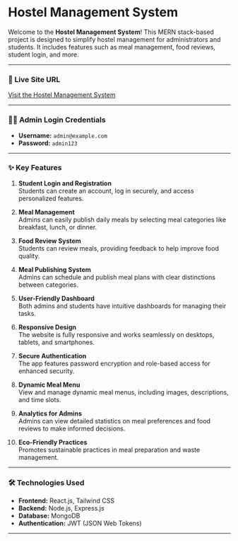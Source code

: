 # Hostel Management System

Welcome to the **Hostel Management System**! This MERN stack-based project is designed to simplify hostel management for administrators and students. It includes features such as meal management, food reviews, student login, and more.

---

### 🔗 Live Site URL
[Visit the Hostel Management System](https://your-live-site-url.com)

---

### 👨‍💻 Admin Login Credentials
- **Username:** `admin@example.com`
- **Password:** `admin123`

---

### ✨ Key Features
1. **Student Login and Registration**  
   Students can create an account, log in securely, and access personalized features.

2. **Meal Management**  
   Admins can easily publish daily meals by selecting meal categories like breakfast, lunch, or dinner.

3. **Food Review System**  
   Students can review meals, providing feedback to help improve food quality.

4. **Meal Publishing System**  
   Admins can schedule and publish meal plans with clear distinctions between categories.

5. **User-Friendly Dashboard**  
   Both admins and students have intuitive dashboards for managing their tasks.

6. **Responsive Design**  
   The website is fully responsive and works seamlessly on desktops, tablets, and smartphones.

7. **Secure Authentication**  
   The app features password encryption and role-based access for enhanced security.

8. **Dynamic Meal Menu**  
   View and manage dynamic meal menus, including images, descriptions, and time slots.

9. **Analytics for Admins**  
   Admins can view detailed statistics on meal preferences and food reviews to make informed decisions.

10. **Eco-Friendly Practices**  
    Promotes sustainable practices in meal preparation and waste management.

---

### 🛠️ Technologies Used
- **Frontend:** React.js, Tailwind CSS
- **Backend:** Node.js, Express.js
- **Database:** MongoDB
- **Authentication:** JWT (JSON Web Tokens)

---
 

